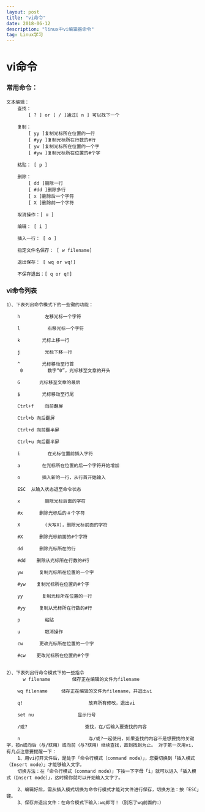 ```yaml
---
layout: post
title: "vi命令"
date: 2018-06-12
description: "linux中vi编辑器命令"
tag: Linux学习
---
```



# vi命令


### 常用命令：
    
    文本编辑：
        查找：
            [ ? ] or [ / ]通过[ n ] 可以找下一个
        
        复制：
            [ yy ]复制光标所在位置的一行 
            [ #yy ]复制光标所在行数的#行
            [ yw ]复制光标所在位置的一个字
            [ #yw ]复制光标所在位置的#个字
            
        粘贴： [ p ]
            
        删除：
            [ dd ]删除一行
            [ #dd ]删除多行
            [ x ]删除后一个字符
            [ X ]删除前一个字符
            
        取消操作：[ u ]
        
        编辑： [ i ]
        
        插入一行： [ o ]
        
        指定文件名保存： [ w filename]
        
        退出保存： [ wq or wq!]
        
        不保存退出：[ q or q!]
     
### vi命令列表  

    1）、下表列出命令模式下的一些键的功能： 

        h         左移光标一个字符 

        l          右移光标一个字符 

        k        光标上移一行 

        j         光标下移一行 

        ^        光标移动至行首 
         0         数字“0”，光标移至文章的开头 

        G       光标移至文章的最后 

        $        光标移动至行尾 

        Ctrl+f    向前翻屏 

        Ctrl+b 向后翻屏 

        Ctrl+d 向前翻半屏 

        Ctrl+u 向后翻半屏 

        i          在光标位置前插入字符 

        a        在光标所在位置的后一个字符开始增加 

        o        插入新的一行，从行首开始输入 

        ESC  从输入状态退至命令状态 

        x         删除光标后面的字符 

        #x      删除光标后的＃个字符 

        X         (大写X)，删除光标前面的字符 

        #X      删除光标前面的#个字符 

        dd      删除光标所在的行 

        #dd    删除从光标所在行数的#行 

        yw      复制光标所在位置的一个字 

        #yw    复制光标所在位置的#个字 

        yy       复制光标所在位置的一行 

        #yy     复制从光标所在行数的#行 

        p         粘贴 

        u         取消操作 

        cw      更改光标所在位置的一个字 

        #cw    更改光标所在位置的#个字 


    2）、下表列出行命令模式下的一些指令 
          w filename        储存正在编辑的文件为filename 

        wq filename     储存正在编辑的文件为filename，并退出vi 

        q!                        放弃所有修改，退出vi 

        set nu                显示行号 

        /或?                     查找，在/后输入要查找的内容 

        n                         与/或?一起使用，如果查找的内容不是想要找的关键字，按n或向后（与/联用）或向前（与?联用）继续查找，直到找到为止。 对于第一次用vi，有几点注意要提醒一下： 
        1、用vi打开文件后，是处于「命令行模式（command mode）」，您要切换到「插入模式（Insert mode）」才能够输入文字。
        切换方法：在「命令行模式（command mode）」下按一下字母「i」就可以进入「插入模式（Insert mode）」，这时候你就可以开始输入文字了。 
        
        2、编辑好后，需从插入模式切换为命令行模式才能对文件进行保存，切换方法：按「ESC」键。 
        3、保存并退出文件：在命令模式下输入:wq即可！（别忘了wq前面的:）